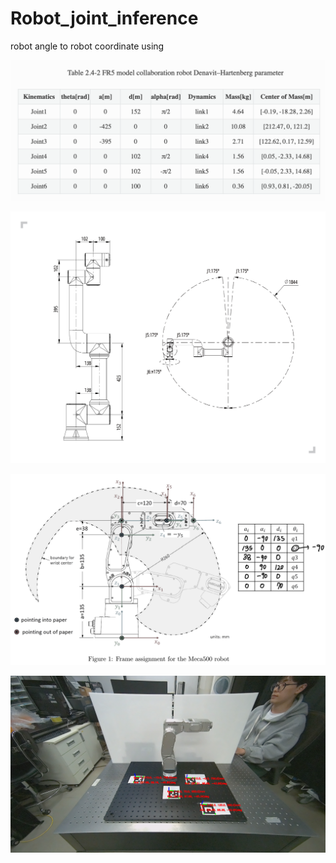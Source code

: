 # Robot_joint_inference
robot angle to robot coordinate using 

![image](./img/FR5_model_DH_parameter.png)

![image](./img/FR5_Ontology_Drawing.jpg)

![image](./img/meca500_DH_parameter.png)

![image](./img/ref_Aruco_tvec_rvec2.png)

